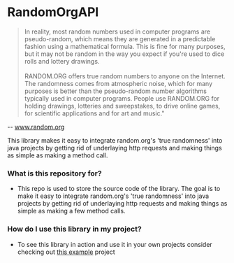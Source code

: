 # RandomOrgAPI #

>In reality, most random numbers used in computer programs are pseudo-random, which means they are generated in a predictable fashion using a mathematical formula. This is fine for many purposes, but it may not be random in the way you expect if you're used to dice rolls and lottery drawings.<br><br>RANDOM.ORG offers true random numbers to anyone on the Internet. The randomness comes from atmospheric noise, which for many purposes is better than the pseudo-random number algorithms typically used in computer programs. People use RANDOM.ORG for holding drawings, lotteries and sweepstakes, to drive online games, for scientific applications and for art and music."
>
-- www.random.org

This library makes it easy to integrate random.org's 'true randomness' into java projects by getting rid of underlaying http requests and making things as simple as making a method call.

### What is this repository for? ###
* This repo is used to store the source code of the library. The goal is to make it easy to integrate random.org's 'true randomness' into java projects by getting rid of underlaying http requests and making things as simple as making a few method calls.

### How do I use this library in my project?
* To see this library in action and use it in your own projects consider checking out [this example](https://github.com/iarks/RandomOrgAPIExample) project